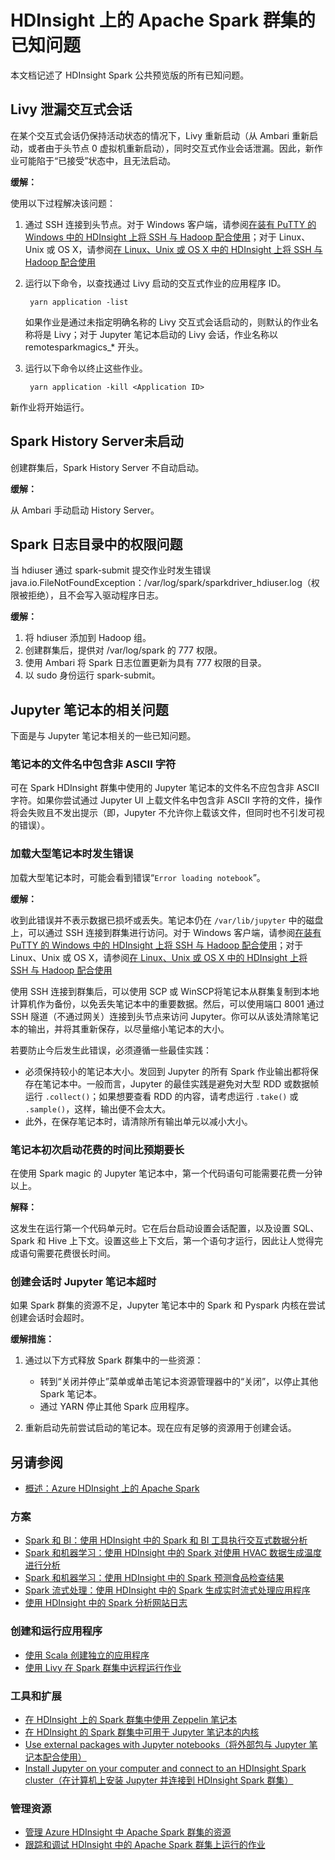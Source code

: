<properties
    pageTitle="Azure HDInsight 中的 Apache Spark 群集的已知问题 | Azure"
    description="Azure HDInsight 中的 Apache Spark 群集的已知问题。"
    services="hdinsight"
    documentationcenter=""
    author="mumian"
    manager="jhubbard"
    editor="cgronlun"
    tags="azure-portal" />
<tags
    ms.assetid="610c4103-ffc8-4ec0-ad06-fdaf3c4d7c10"
    ms.service="hdinsight"
    ms.workload="big-data"
    ms.tgt_pltfrm="na"
    ms.devlang="na"
    ms.topic="article"
    ms.date="01/18/2017"
    wacn.date="03/24/2017"
    ms.author="nitinme" />  


# HDInsight 上的 Apache Spark 群集的已知问题

本文档记述了 HDInsight Spark 公共预览版的所有已知问题。

## Livy 泄漏交互式会话
在某个交互式会话仍保持活动状态的情况下，Livy 重新启动（从 Ambari 重新启动，或者由于头节点 0 虚拟机重新启动），同时交互式作业会话泄漏。因此，新作业可能陷于“已接受”状态中，且无法启动。

**缓解：**

使用以下过程解决该问题：

1. 通过 SSH 连接到头节点。对于 Windows 客户端，请参阅[在装有 PuTTY 的 Windows 中的 HDInsight 上将 SSH 与 Hadoop 配合使用](/documentation/articles/hdinsight-hadoop-linux-use-ssh-windows/)；对于 Linux、Unix 或 OS X，请参阅[在 Linux、Unix 或 OS X 中的 HDInsight 上将 SSH 与 Hadoop 配合使用](/documentation/articles/hdinsight-hadoop-linux-use-ssh-unix/)
2. 运行以下命令，以查找通过 Livy 启动的交互式作业的应用程序 ID。
   
        yarn application -list
   
    如果作业是通过未指定明确名称的 Livy 交互式会话启动的，则默认的作业名称将是 Livy；对于 Jupyter 笔记本启动的 Livy 会话，作业名称以 remotesparkmagics\_* 开头。
3. 运行以下命令以终止这些作业。
   
        yarn application -kill <Application ID>

新作业将开始运行。

## Spark History Server未启动
创建群集后，Spark History Server 不自动启动。

**缓解：**

从 Ambari 手动启动 History Server。

## Spark 日志目录中的权限问题
当 hdiuser 通过 spark-submit 提交作业时发生错误 java.io.FileNotFoundException：/var/log/spark/sparkdriver\_hdiuser.log（权限被拒绝），且不会写入驱动程序日志。

**缓解：**

1. 将 hdiuser 添加到 Hadoop 组。
2. 创建群集后，提供对 /var/log/spark 的 777 权限。
3. 使用 Ambari 将 Spark 日志位置更新为具有 777 权限的目录。
4. 以 sudo 身份运行 spark-submit。

## Jupyter 笔记本的相关问题
下面是与 Jupyter 笔记本相关的一些已知问题。

### 笔记本的文件名中包含非 ASCII 字符
可在 Spark HDInsight 群集中使用的 Jupyter 笔记本的文件名不应包含非 ASCII 字符。如果你尝试通过 Jupyter UI 上载文件名中包含非 ASCII 字符的文件，操作将会失败且不发出提示（即，Jupyter 不允许你上载该文件，但同时也不引发可视的错误）。

### 加载大型笔记本时发生错误
加载大型笔记本时，可能会看到错误“`Error loading notebook`”。

**缓解：**

收到此错误并不表示数据已损坏或丢失。笔记本仍在 `/var/lib/jupyter` 中的磁盘上，可以通过 SSH 连接到群集进行访问。对于 Windows 客户端，请参阅[在装有 PuTTY 的 Windows 中的 HDInsight 上将 SSH 与 Hadoop 配合使用](/documentation/articles/hdinsight-hadoop-linux-use-ssh-windows/)；对于 Linux、Unix 或 OS X，请参阅[在 Linux、Unix 或 OS X 中的 HDInsight 上将 SSH 与 Hadoop 配合使用](/documentation/articles/hdinsight-hadoop-linux-use-ssh-unix/)

使用 SSH 连接到群集后，可以使用 SCP 或 WinSCP将笔记本从群集复制到本地计算机作为备份，以免丢失笔记本中的重要数据。然后，可以使用端口 8001 通过 SSH 隧道（不通过网关）连接到头节点来访问 Jupyter。你可以从该处清除笔记本的输出，并将其重新保存，以尽量缩小笔记本的大小。

若要防止今后发生此错误，必须遵循一些最佳实践：

* 必须保持较小的笔记本大小。发回到 Jupyter 的所有 Spark 作业输出都将保存在笔记本中。一般而言，Jupyter 的最佳实践是避免对大型 RDD 或数据帧运行 `.collect()`；如果想要查看 RDD 的内容，请考虑运行 `.take()` 或 `.sample()`，这样，输出便不会太大。
* 此外，在保存笔记本时，请清除所有输出单元以减小大小。

### 笔记本初次启动花费的时间比预期要长
在使用 Spark magic 的 Jupyter 笔记本中，第一个代码语句可能需要花费一分钟以上。

**解释：**

这发生在运行第一个代码单元时。它在后台启动设置会话配置，以及设置 SQL、Spark 和 Hive 上下文。设置这些上下文后，第一个语句才运行，因此让人觉得完成语句需要花费很长时间。

### 创建会话时 Jupyter 笔记本超时
如果 Spark 群集的资源不足，Jupyter 笔记本中的 Spark 和 Pyspark 内核在尝试创建会话时会超时。

**缓解措施：**

1. 通过以下方式释放 Spark 群集中的一些资源：
   
    * 转到“关闭并停止”菜单或单击笔记本资源管理器中的“关闭”，以停止其他 Spark 笔记本。
    * 通过 YARN 停止其他 Spark 应用程序。
2. 重新启动先前尝试启动的笔记本。现在应有足够的资源用于创建会话。

## 另请参阅
* [概述：Azure HDInsight 上的 Apache Spark](/documentation/articles/hdinsight-apache-spark-overview/)

### 方案
* [Spark 和 BI：使用 HDInsight 中的 Spark 和 BI 工具执行交互式数据分析](/documentation/articles/hdinsight-apache-spark-use-bi-tools/)
* [Spark 和机器学习：使用 HDInsight 中的 Spark 对使用 HVAC 数据生成温度进行分析](/documentation/articles/hdinsight-apache-spark-ipython-notebook-machine-learning/)
* [Spark 和机器学习：使用 HDInsight 中的 Spark 预测食品检查结果](/documentation/articles/hdinsight-apache-spark-machine-learning-mllib-ipython/)
* [Spark 流式处理：使用 HDInsight 中的 Spark 生成实时流式处理应用程序](/documentation/articles/hdinsight-apache-spark-eventhub-streaming/)
* [使用 HDInsight 中的 Spark 分析网站日志](/documentation/articles/hdinsight-apache-spark-custom-library-website-log-analysis/)

### 创建和运行应用程序
* [使用 Scala 创建独立的应用程序](/documentation/articles/hdinsight-apache-spark-create-standalone-application/)
* [使用 Livy 在 Spark 群集中远程运行作业](/documentation/articles/hdinsight-apache-spark-livy-rest-interface/)

### 工具和扩展
* [在 HDInsight 上的 Spark 群集中使用 Zeppelin 笔记本](/documentation/articles/hdinsight-apache-spark-use-zeppelin-notebook/)
* [在 HDInsight 的 Spark 群集中可用于 Jupyter 笔记本的内核](/documentation/articles/hdinsight-apache-spark-jupyter-notebook-kernels/)
* [Use external packages with Jupyter notebooks（将外部包与 Jupyter 笔记本配合使用）](/documentation/articles/hdinsight-apache-spark-jupyter-notebook-use-external-packages/)
* [Install Jupyter on your computer and connect to an HDInsight Spark cluster（在计算机上安装 Jupyter 并连接到 HDInsight Spark 群集）](/documentation/articles/hdinsight-apache-spark-jupyter-notebook-install-locally/)

### 管理资源
* [管理 Azure HDInsight 中 Apache Spark 群集的资源](/documentation/articles/hdinsight-apache-spark-resource-manager/)
* [跟踪和调试 HDInsight 中的 Apache Spark 群集上运行的作业](/documentation/articles/hdinsight-apache-spark-job-debugging/)

<!---HONumber=Mooncake_0320_2017-->
<!--Update_Description: wording update-->